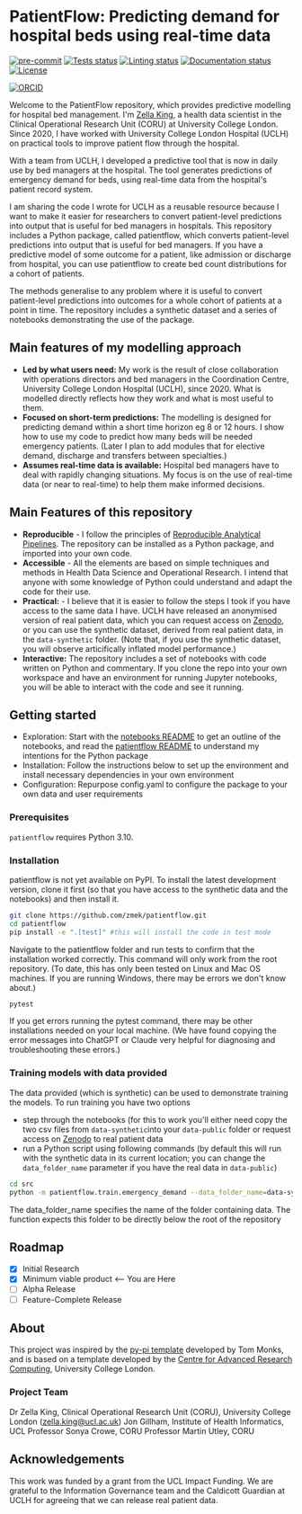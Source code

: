 # PatientFlow: Predicting demand for hospital beds using real-time data

[![pre-commit](https://img.shields.io/badge/pre--commit-enabled-brightgreen?logo=pre-commit&logoColor=white)](https://github.com/pre-commit/pre-commit)
[![Tests status][tests-badge]][tests-link]
[![Linting status][linting-badge]][linting-link]
[![Documentation status][documentation-badge]][documentation-link]
[![License][license-badge]](./LICENSE.md)

<!--
[![PyPI version][pypi-version]][pypi-link]
[![Conda-Forge][conda-badge]][conda-link]
[![PyPI platforms][pypi-platforms]][pypi-link]
-->

<!-- prettier-ignore-start -->
[tests-badge]:              https://github.com/zmek/patientflow/actions/workflows/tests.yml/badge.svg
[tests-link]:               https://github.com/zmek/patientflow/actions/workflows/tests.yml
[linting-badge]:            https://github.com/zmek/patientflow/actions/workflows/linting.yml/badge.svg
[linting-link]:             https://github.com/zmek/patientflow/actions/workflows/linting.yml
[documentation-badge]:      https://github.com/zmek/patientflow/actions/workflows/docs.yml/badge.svg
[documentation-link]:       https://github.com/zmek/patientflow/actions/workflows/docs.yml
[conda-badge]:              https://img.shields.io/conda/vn/conda-forge/patientflow
[conda-link]:               https://github.com/conda-forge/patientflow-feedstock
[license-badge]:            https://img.shields.io/badge/License-MIT-yellow.svg
[![ORCID](https://img.shields.io/badge/ORCID-0000--0001--7389--1527-green.svg)](https://orcid.org/0000-0001-7389-1527)

<!-- [pypi-link]:                https://pypi.org/project/patientflow/
[pypi-platforms]:           https://img.shields.io/pypi/pyversions/patientflow
[pypi-version]:             https://img.shields.io/pypi/v/patientflow -->
<!-- prettier-ignore-end -->

Welcome to the PatientFlow repository, which provides predictive modelling for hospital bed management. I'm [Zella King](https://github.com/zmek/), a health data scientist in the Clinical Operational Research Unit (CORU) at University College London. Since 2020, I have worked with University College London Hospital (UCLH) on practical tools to improve patient flow through the hospital.

With a team from UCLH, I developed a predictive tool that is now in daily use by bed managers at the hospital. The tool generates predictions of emergency demand for beds, using real-time data from the hospital's patient record system.

I am sharing the code I wrote for UCLH as a reusable resource because I want to make it easier for researchers to convert patient-level predictions into output that is useful for bed managers in hospitals. This repository includes a Python package, called patientflow, which converts patient-level predictions into output that is useful for bed managers. If you have a predictive model of some outcome for a patient, like admission or discharge from hospital, you can use patientflow to create bed count distributions for a cohort of patients. 

The methods generalise to any problem where it is useful to convert patient-level predictions into outcomes for a whole cohort of patients at a point in time. The repository includes a synthetic dataset and a series of notebooks demonstrating the use of the package.	

## Main features of my modelling approach

- **Led by what users need:** My work is the result of close collaboration with operations directors and bed managers in the Coordination Centre, University College London Hospital (UCLH), since 2020. What is modelled directly reflects how they work and what is most useful to them.
- **Focused on short-term predictions:** The modelling is designed for predicting demand within a short time horizon eg 8 or 12 hours. I show how to use my code to predict how many beds will be needed emergency patients. (Later I plan to add modules that for elective demand, discharge and transfers between specialties.)
- **Assumes real-time data is available:** Hospital bed managers have to deal with rapidly changing situations. My focus is on the use of real-time data (or near to real-time) to help them make informed decisions.

## Main Features of this repository

- **Reproducible** - I follow the principles of [Reproducible Analytical Pipelines](https://analysisfunction.civilservice.gov.uk/support/reproducible-analytical-pipelines/). The repository can be installed as a Python package, and imported into your own code.
- **Accessible** - All the elements are based on simple techniques and methods in Health Data Science and Operational Research. I intend that anyone with some knowledge of Python could understand and adapt the code for their use.
- **Practical:** - I believe that it is easier to follow the steps I took if you have access to the same data I have. UCLH have released an anonymised version of real patient data, which you can request access on [Zenodo](https://zenodo.org/records/14866057), or you can use the synthetic dataset, derived from real patient data, in the `data-synthetic` folder. (Note that, if you use the synthetic dataset, you will observe articifically inflated model performance.)
- **Interactive:** The repository includes a set of notebooks with code written on Python and commentary. If you clone the repo into your own workspace and have an environment for running Jupyter notebooks, you will be able to interact with the code and see it running.

## Getting started

- Exploration: Start with the [notebooks README](notebooks/README.md) to get an outline of the notebooks, and read the [patientflow README](src/patientflow/README.md) to understand my intentions for the Python package
- Installation: Follow the instructions below to set up the environment and install necessary dependencies in your own environment
- Configuration: Repurpose config.yaml to configure the package to your own data and user requirements

### Prerequisites

`patientflow` requires Python 3.10.

### Installation

patientflow is not yet available on PyPI. To install the latest development version, clone it first (so that you have access to the synthetic data and the notebooks) and then install it.

```sh
git clone https://github.com/zmek/patientflow.git
cd patientflow
pip install -e ".[test]" #this will install the code in test mode

```

Navigate to the patientflow folder and run tests to confirm that the installation worked correctly. This command will only work from the root repository. (To date, this has only been tested on Linux and Mac OS machines. If you are running Windows, there may be errors we don't know about.)

```sh
pytest
```

If you get errors running the pytest command, there may be other installations needed on your local machine. (We have found copying the error messages into ChatGPT or Claude very helpful for diagnosing and troubleshooting these errors.)

### Training models with data provided

The data provided (which is synthetic) can be used to demonstrate training the models. To run training you have two options

- step through the notebooks (for this to work you'll either need copy the two csv files from `data-synthetic`into your `data-public` folder or request access on [Zenodo](https://zenodo.org/records/14866057) to real patient data
- run a Python script using following commands (by default this will run with the synthetic data in its current location; you can change the `data_folder_name` parameter if you have the real data in `data-public`)

```sh
cd src
python -m patientflow.train.emergency_demand --data_folder_name=data-synthetic
```

The data_folder_name specifies the name of the folder containing data. The function expects this folder to be directly below the root of the repository

## Roadmap

- [x] Initial Research
- [x] Minimum viable product <-- You are Here
- [ ] Alpha Release
- [ ] Feature-Complete Release

## About

This project was inspired by the [py-pi template](https://github.com/health-data-science-OR/pypi-template) developed by Tom Monks, and is based on a template developed by the
[Centre for Advanced Research Computing](https://ucl.ac.uk/arc), University College London.

### Project Team

Dr Zella King, Clinical Operational Research Unit (CORU), University College London ([zella.king@ucl.ac.uk](mailto:zella.king@ucl.ac.uk))
Jon Gillham, Institute of Health Informatics, UCL
Professor Sonya Crowe, CORU
Professor Martin Utley, CORU

## Acknowledgements

This work was funded by a grant from the UCL Impact Funding. We are grateful to the Information Governance team and the Caldicott Guardian at UCLH for agreeing that we can release real patient data.
